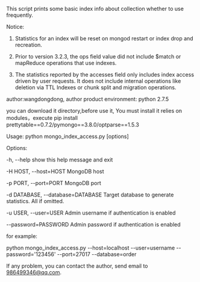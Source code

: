 This script prints some basic index info about collection whether to use frequently.

Notice:
1. Statistics for an index will be reset on mongod restart or index drop and recreation.

2. Prior to version 3.2.3, the ops field value did not include $match or mapReduce operations that use indexes.

3. The statistics reported by the accesses field only includes index access driven by user requests. It does not include internal operations like deletion via TTL Indexes or chunk split and migration operations.

author:wangdongdong, author product environment: python 2.7.5

you can download it directory,before use it, You must install it relies on modules，execute pip install prettytable==0.7.2/pymongo==3.8.0/optparse==1.5.3

Usage: python mongo_index_access.py [options]

Options:

  -h, --help            show this help message and exit
  
  -H HOST, --host=HOST  MongoDB host
  
  -p PORT, --port=PORT  MongoDB port
  
  -d DATABASE, --database=DATABASE
                        Target database to generate statistics. All if
                        omitted.
                        
  -u USER, --user=USER  Admin username if authentication is enabled
  
  --password=PASSWORD   Admin password if authentication is enabled
  
for example:

python mongo_index_access.py --host=localhost --user=username --password='123456' --port=27017 --database=order

If any problem, you can contact the author, send email to 986499346@qq.com.
